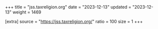 +++
title = "jss.taxreligion.org"
date = "2023-12-13"
updated = "2023-12-13"
weight = 1469

[extra]
source = "https://jss.taxreligion.org/"
ratio = 100
size = 1
+++
